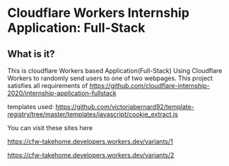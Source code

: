# Cloudflare Workers Internship Application: Full-Stack

## What is it?

This is cloudflare Workers based Application(Full-Stack)
Using Cloudflare Workers to randomly send users to one of two webpages. This project satisfies all requirements of https://github.com/cloudflare-internship-2020/internship-application-fullstack

templates used:
https://github.com/victoriabernard92/template-registry/tree/master/templates/javascript/cookie_extract.js

You can visit these sites here

https://cfw-takehome.developers.workers.dev/variants/1

https://cfw-takehome.developers.workers.dev/variants/2



